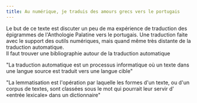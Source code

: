 ```yaml
---
title: Au numérique, je traduis des amours grecs vers le portugais
--- 
```


Le but de ce texte est discuter un peu de ma expérience de traduction des épigrammes de l'Anthologie Palatine vers le portugais. 
Une traduction faite avec le support des outils numériques, mais quand même très distante de la traduction automatique.  
Il faut trouver une bibliographie autour de la traduction automatique

"La traduction automatique est un processus informatique où un texte dans une langue source est traduit vers une langue cible" 

"La lemmatisation est l'opération par laquelle les formes d'un texte, ou d'un corpus de textes, sont classées sous le mot qui pourrait leur servir d' «entrée lexicale» dans un dictionnaire"
